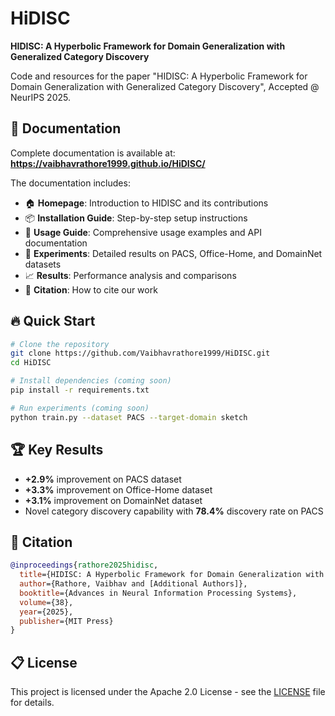 # HiDISC

**HIDISC: A Hyperbolic Framework for Domain Generalization with Generalized Category Discovery**

Code and resources for the paper "HIDISC: A Hyperbolic Framework for Domain Generalization with Generalized Category Discovery", Accepted @ NeurIPS 2025.

## 📖 Documentation

Complete documentation is available at: **https://vaibhavrathore1999.github.io/HiDISC/**

The documentation includes:
- 🏠 **Homepage**: Introduction to HIDISC and its contributions
- 📦 **Installation Guide**: Step-by-step setup instructions
- 🚀 **Usage Guide**: Comprehensive usage examples and API documentation
- 🧪 **Experiments**: Detailed results on PACS, Office-Home, and DomainNet datasets
- 📈 **Results**: Performance analysis and comparisons
- 📝 **Citation**: How to cite our work

## 🔥 Quick Start

```bash
# Clone the repository
git clone https://github.com/Vaibhavrathore1999/HiDISC.git
cd HiDISC

# Install dependencies (coming soon)
pip install -r requirements.txt

# Run experiments (coming soon)
python train.py --dataset PACS --target-domain sketch
```

## 🏆 Key Results

- **+2.9%** improvement on PACS dataset
- **+3.3%** improvement on Office-Home dataset  
- **+3.1%** improvement on DomainNet dataset
- Novel category discovery capability with **78.4%** discovery rate on PACS

## 📄 Citation

```bibtex
@inproceedings{rathore2025hidisc,
  title={HIDISC: A Hyperbolic Framework for Domain Generalization with Generalized Category Discovery},
  author={Rathore, Vaibhav and [Additional Authors]},
  booktitle={Advances in Neural Information Processing Systems},
  volume={38},
  year={2025},
  publisher={MIT Press}
}
```

## 📋 License

This project is licensed under the Apache 2.0 License - see the [LICENSE](LICENSE) file for details.
